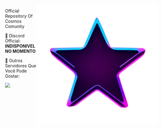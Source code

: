 <img src="https://raw.githubusercontent.com/CosmosC0munity/CosmosC0munity/main/IMGS/StellarStore.png" alt="ilustração de um computador" min-width="400px" max-width="400px" width="400px" align="right">

<p align="left"> 
  Official Repository Of Cosmos Comunity
</p>

<p align="left">
  💜 Discord Official: <strong> INDISPONIVEL NO MOMENTO </strong>
</p>

<p align="left">
  🤡 Outros Servidores Que Você Pode Gostar:
</p>

<p align="left">
  <a href="https://discord.gg/zNB4DEpSJ4">
  <img src="https://img.shields.io/badge/Discord-%235865F2.svg?style=for-the-badge&logo=discord&logoColor=white">
  </a>
</p>
